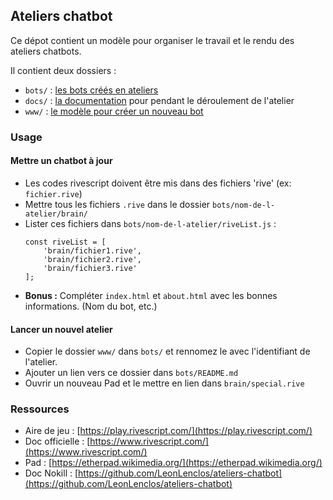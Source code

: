 ## Ateliers chatbot

Ce dépot contient un modèle pour organiser le travail et le rendu des ateliers chatbots.

Il contient deux dossiers :

- `bots/` : [les bots créés en ateliers](bots)
- `docs/` : [la documentation](docs) pour pendant le déroulement de l'atelier
- `www/` : [le modèle pour créer un nouveau bot](www)

### Usage

#### Mettre un chatbot à jour

- Les codes rivescript doivent être mis dans des fichiers 'rive' (ex: `fichier.rive`)
- Mettre tous les fichiers `.rive` dans le dossier `bots/nom-de-l-atelier/brain/`
- Lister ces fichiers dans `bots/nom-de-l-atelier/riveList.js` :
    ```
    const riveList = [
        'brain/fichier1.rive',
        'brain/fichier2.rive',
        'brain/fichier3.rive'
    ];
    ```
- **Bonus :** Compléter `index.html` et `about.html` avec les bonnes informations. (Nom du bot, etc.)


#### Lancer un nouvel atelier
- Copier le dossier `www/` dans `bots/` et rennomez le avec l'identifiant de l'atelier.
- Ajouter un lien vers ce dossier dans `bots/README.md`
- Ouvrir un nouveau Pad et le mettre en lien dans `brain/special.rive`


### Ressources

- Aire de jeu : [https://play.rivescript.com/](https://play.rivescript.com/)
- Doc officielle : [https://www.rivescript.com/](https://www.rivescript.com/)
- Pad : [https://etherpad.wikimedia.org/](https://etherpad.wikimedia.org/)
- Doc Nokill : [https://github.com/LeonLenclos/ateliers-chatbot](https://github.com/LeonLenclos/ateliers-chatbot)
